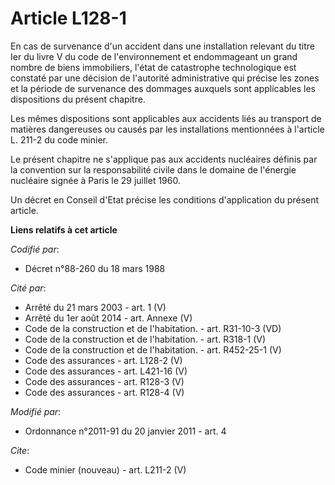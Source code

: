 # Article L128-1

En cas de survenance d'un accident dans une installation relevant du titre Ier du livre V du code de l'environnement et
endommageant un grand nombre de biens immobiliers, l'état de catastrophe technologique est constaté par une décision de
l'autorité administrative qui précise les zones et la période de survenance des dommages auxquels sont applicables les
dispositions du présent chapitre. 

Les mêmes dispositions sont applicables aux accidents liés au transport de matières dangereuses ou causés par les
installations mentionnées à l'article L. 211-2 du code minier. 

Le présent chapitre ne s'applique pas aux accidents nucléaires définis par la convention sur la responsabilité civile dans le
domaine de l'énergie nucléaire signée à Paris le 29 juillet 1960. 

Un décret en Conseil d'Etat précise les conditions d'application du présent article.

**Liens relatifs à cet article**

_Codifié par_:

  - Décret n°88-260 du 18 mars 1988

_Cité par_:

  - Arrêté du 21 mars 2003 - art. 1 (V)
  - Arrêté du 1er août 2014 - art. Annexe (V)
  - Code de la construction et de l'habitation. - art. R31-10-3 (VD)
  - Code de la construction et de l'habitation. - art. R318-1 (V)
  - Code de la construction et de l'habitation. - art. R452-25-1 (V)
  - Code des assurances - art. L128-2 (V)
  - Code des assurances - art. L421-16 (V)
  - Code des assurances - art. R128-3 (V)
  - Code des assurances - art. R128-4 (V)

_Modifié par_:

  - Ordonnance n°2011-91 du 20 janvier 2011 - art. 4

_Cite_:

  - Code minier (nouveau) - art. L211-2 (V)
